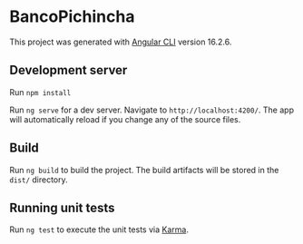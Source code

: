 # BancoPichincha

This project was generated with [Angular CLI](https://github.com/angular/angular-cli) version 16.2.6.

## Development server

Run `npm install`

Run `ng serve` for a dev server. Navigate to `http://localhost:4200/`. The app will automatically reload if you change any of the source files.

## Build

Run `ng build` to build the project. The build artifacts will be stored in the `dist/` directory.

## Running unit tests

Run `ng test` to execute the unit tests via [Karma](https://karma-runner.github.io).
